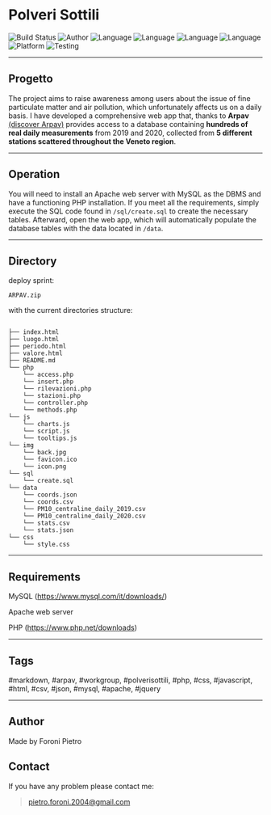 # Polveri Sottili

![Build Status](https://img.shields.io/badge/Status-Developed-green?style=flat)
![Author](https://img.shields.io/badge/author-Foroni%20Pietro-light?style=flat)
![Language](https://img.shields.io/badge/language-PHP-orange?style=flat)
![Language](https://img.shields.io/badge/language-HTML-orange?style=flat)
![Language](https://img.shields.io/badge/language-CSS-orange?style=flat)
![Language](https://img.shields.io/badge/language-JavaScript-orange?style=flat)
![Platform](https://img.shields.io/badge/OS%20platform%20supported-All-blue?style=flat)
![Testing](https://img.shields.io/badge/version-v1.0-green)

---

## Progetto

The project aims to raise awareness among users about the issue of fine particulate matter and air pollution, which unfortunately affects us on a daily basis. I have developed a comprehensive web app that, thanks to **Arpav** [(discover Arpav)](https://www.arpa.veneto.it/) provides access to a database containing **hundreds of real daily measurements** from 2019 and 2020, collected from **5 different stations scattered throughout the Veneto region**.

---

## Operation

You will need to install an Apache web server with MySQL as the DBMS and have a functioning PHP installation. If you meet all the requirements, simply execute the SQL code found in ```/sql/create.sql``` to create the necessary tables. Afterward, open the web app, which will automatically populate the database tables with the data located in ```/data```.

---

## Directory

deploy sprint:

    ARPAV.zip

with the current directories structure:

```

├── index.html
├── luogo.html
├── periodo.html
├── valore.html
├── README.md
└── php
    └── access.php
    └── insert.php
    └── rilevazioni.php
    └── stazioni.php
    └── controller.php
    └── methods.php
└── js
    └── charts.js
    └── script.js
    └── tooltips.js
└── img
    └── back.jpg
    └── favicon.ico
    └── icon.png
└── sql
    └── create.sql
└── data
    └── coords.json
    └── coords.csv
    └── PM10_centraline_daily_2019.csv
    └── PM10_centraline_daily_2020.csv
    └── stats.csv
    └── stats.json
└── css
    └── style.css

```

---

## Requirements

MySQL (<https://www.mysql.com/it/downloads/>)

Apache web server

PHP (<https://www.php.net/downloads>)

---

## Tags

#markdown, #arpav, #workgroup, #polverisottili, #php, #css, #javascript, #html, #csv, #json, #mysql, #apache, #jquery

---

## Author

Made by Foroni Pietro

## Contact

If you have any problem please contact me:

> pietro.foroni.2004@gmail.com

